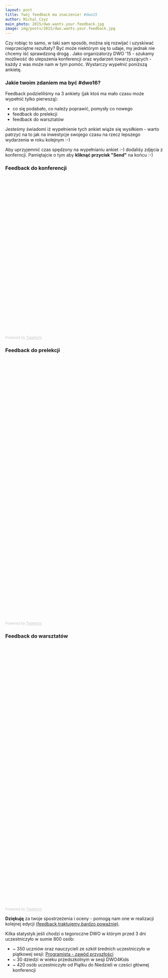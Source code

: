 ```yaml
---
layout: post
title: Twój feedback ma znaczenie! #dwo15
author: Michal_Czyz
main_photo: 2015/dwo.wants.your.feedback.jpg
image: img/posts/2015/dwo.wants.your.feedback.jpg
---
```


Czy robiąc to samo, w taki sam sposób, można się rozwijać i uzyskiwać nieprzeciętne rezultaty? Być może niektórym się to udaje, my jednak nie chcemy iść sprawdzoną drogą .
Jako organizatorzy DWO '15 - szukamy możliwość do ulepszenia konferencji oraz wydarzeń towarzyszących - każdy z was może nam w tym pomóc. Wystarczy wypełnić poniższą ankietę.

### Jakie twoim zdaniem ma być #dwo16?

Feedback podzieliliśmy na 3 ankiety (jak ktoś ma mało czasu może wypełnić tylko pierwszą):

* co się podabało, co należy poprawić, pomysły co nowego
* feedback do prelekcji
* feedback do warsztatów

Jesteśmy świadomi iż wypełnienie tych ankiet wiąże się wysiłkiem - warto patrzyć na to jak na inwestycje swojego czasu na rzecz lepszego wydarzenia w roku kolejnym :-)

Aby uprzyjemnić czas spędzony na wypełnianiu ankiet :-) dodaliśy zdjęcia z konferncji. Pamiętajcie o tym aby **kliknąć przycisk "Send"** na końcu :-)

### Feedback do konferencji

<div class="typeform-widget" data-url="https://miksturait.typeform.com/to/qrswld" data-text="DWO :: ankieta" style="width:100%;height:500px;"></div>
<script>(function(){var qs,js,q,s,d=document,gi=d.getElementById,ce=d.createElement,gt=d.getElementsByTagName,id='typef_orm',b='https://s3-eu-west-1.amazonaws.com/share.typeform.com/';if(!gi.call(d,id)){js=ce.call(d,'script');js.id=id;js.src=b+'widget.js';q=gt.call(d,'script')[0];q.parentNode.insertBefore(js,q)}})()</script>
<div style="font-family: Sans-Serif;font-size: 12px;color: #999;opacity: 0.5; padding-top: 5px;">Powered by <a href="http://www.typeform.com/?utm_campaign=typeform_qrswld&amp;utm_source=website&amp;utm_medium=typeform&amp;utm_content=typeform-embedded&amp;utm_term=Polski" style="color: #999" target="_blank">Typeform</a></div>

### Feedback do prelekcji

<div class="typeform-widget" data-url="https://miksturait.typeform.com/to/hvOCIX" data-text="Post-Event Survey" style="width:100%;height:830px;"></div>
<script>(function(){var qs,js,q,s,d=document,gi=d.getElementById,ce=d.createElement,gt=d.getElementsByTagName,id='typef_orm',b='https://s3-eu-west-1.amazonaws.com/share.typeform.com/';if(!gi.call(d,id)){js=ce.call(d,'script');js.id=id;js.src=b+'widget.js';q=gt.call(d,'script')[0];q.parentNode.insertBefore(js,q)}})()</script>
<div style="font-family: Sans-Serif;font-size: 12px;color: #999;opacity: 0.5; padding-top: 5px;">Powered by <a href="http://www.typeform.com/?utm_campaign=typeform_hvOCIX&amp;utm_source=website&amp;utm_medium=typeform&amp;utm_content=typeform-embedded&amp;utm_term=English" style="color: #999" target="_blank">Typeform</a></div>


### Feedback do warsztatów

<div class="typeform-widget" data-url="https://miksturait.typeform.com/to/HpLvxI" data-text="DWO :: warsztaty" style="width:100%;height:830px;"></div>
<script>(function(){var qs,js,q,s,d=document,gi=d.getElementById,ce=d.createElement,gt=d.getElementsByTagName,id='typef_orm',b='https://s3-eu-west-1.amazonaws.com/share.typeform.com/';if(!gi.call(d,id)){js=ce.call(d,'script');js.id=id;js.src=b+'widget.js';q=gt.call(d,'script')[0];q.parentNode.insertBefore(js,q)}})()</script>
<div style="font-family: Sans-Serif;font-size: 12px;color: #999;opacity: 0.5; padding-top: 5px;">Powered by <a href="http://www.typeform.com/?utm_campaign=typeform_HpLvxI&amp;utm_source=website&amp;utm_medium=typeform&amp;utm_content=typeform-embedded&amp;utm_term=Polski" style="color: #999" target="_blank">Typeform</a></div>


**Dziękuję** za twoje spostrzeżenia i oceny - pomogą nam one w realizacji kolejnej edycji [(feedback traktujemy bardzo poważnie)](http://webmastah.pl/developer-prawde-ci-powie-feedback-w-firmie-it/).

Kilka statystyk jeśli chodzi o tegoroczne DWO w którym przed 3 dni uczestniczyło w sumie 800 osób:

* ~ 350 uczniów oraz nauczycieli ze szkół średnich uczestniczyło w piątkowej sesji: [Programista - zawód przyszłości](/pl/blog//2015/04/15/dwo_2015_programista_zawod_przyszlosci.html)
* ~ 30 dziedzi w wieku przedszkolnym w sesji DWO4Kids
* ~ 420 osób uczestniczyło od Piątku do Niedzieli w cześci głównej konferencji

